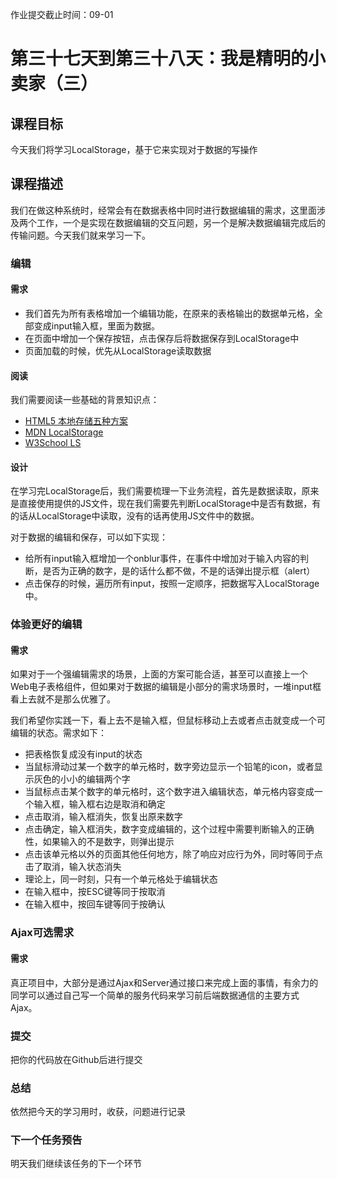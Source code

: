 作业提交截止时间：09-01

# 第三十七天到第三十八天：我是精明的小卖家（三）

## 课程目标

今天我们将学习LocalStorage，基于它来实现对于数据的写操作

## 课程描述

我们在做这种系统时，经常会有在数据表格中同时进行数据编辑的需求，这里面涉及两个工作，一个是实现在数据编辑的交互问题，另一个是解决数据编辑完成后的传输问题。今天我们就来学习一下。

### 编辑

#### 需求

  * 我们首先为所有表格增加一个编辑功能，在原来的表格输出的数据单元格，全部变成input输入框，里面为数据。
  * 在页面中增加一个保存按钮，点击保存后将数据保存到LocalStorage中
  * 页面加载的时候，优先从LocalStorage读取数据

#### 阅读

我们需要阅读一些基础的背景知识点：

  * [HTML5 本地存储五种方案](https://blog.csdn.net/arvin0/article/details/51158836)
  * [MDN LocalStorage](https://www.baidu.com/link?url=5hz107D9a9SypASlw6w2qOc7ZnbXJpY1pLXodgHuNOc_MzMfjhUsH30ZysxZG0mC1eFzYqAJpBNgqIO8oOMG5eIqIQhi8xrWp9zzEPQaIdq&wd=&eqid=b046db000002a0dc000000035b03b92e)
  * [W3School LS](http://www.w3school.com.cn/html5/html_5_webstorage.asp)

#### 设计

在学习完LocalStorage后，我们需要梳理一下业务流程，首先是数据读取，原来是直接使用提供的JS文件，现在我们需要先判断LocalStorage中是否有数据，有的话从LocalStorage中读取，没有的话再使用JS文件中的数据。

对于数据的编辑和保存，可以如下实现：

  * 给所有input输入框增加一个onblur事件，在事件中增加对于输入内容的判断，是否为正确的数字，是的话什么都不做，不是的话弹出提示框（alert）
  * 点击保存的时候，遍历所有input，按照一定顺序，把数据写入LocalStorage中。

### 体验更好的编辑

#### 需求

如果对于一个强编辑需求的场景，上面的方案可能合适，甚至可以直接上一个Web电子表格组件，但如果对于数据的编辑是小部分的需求场景时，一堆input框看上去就不是那么优雅了。

我们希望你实践一下，看上去不是输入框，但鼠标移动上去或者点击就变成一个可编辑的状态。需求如下：

  * 把表格恢复成没有input的状态
  * 当鼠标滑动过某一个数字的单元格时，数字旁边显示一个铅笔的icon，或者显示灰色的小小的编辑两个字
  * 当鼠标点击某个数字的单元格时，这个数字进入编辑状态，单元格内容变成一个输入框，输入框右边是取消和确定
  * 点击取消，输入框消失，恢复出原来数字
  * 点击确定，输入框消失，数字变成编辑的，这个过程中需要判断输入的正确性，如果输入的不是数字，则弹出提示
  * 点击该单元格以外的页面其他任何地方，除了响应对应行为外，同时等同于点击了取消，输入状态消失
  * 理论上，同一时刻，只有一个单元格处于编辑状态
  * 在输入框中，按ESC键等同于按取消
  * 在输入框中，按回车键等同于按确认

### Ajax可选需求

#### 需求

真正项目中，大部分是通过Ajax和Server通过接口来完成上面的事情，有余力的同学可以通过自己写一个简单的服务代码来学习前后端数据通信的主要方式Ajax。

### 提交

把你的代码放在Github后进行提交

### 总结

依然把今天的学习用时，收获，问题进行记录

### 下一个任务预告

明天我们继续该任务的下一个环节

